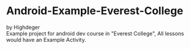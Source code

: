 # Android-Example-Everest-College
by Highdeger <br />
Example project for android dev course in "Everest College",
All lessons would have an Example Activity.
